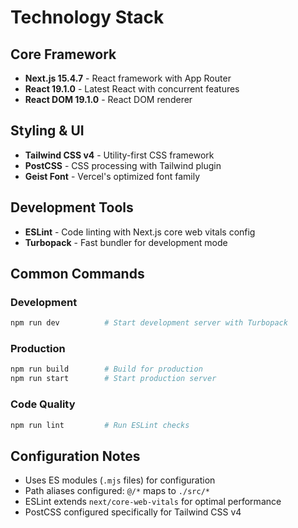 # Technology Stack

## Core Framework
- **Next.js 15.4.7** - React framework with App Router
- **React 19.1.0** - Latest React with concurrent features
- **React DOM 19.1.0** - React DOM renderer

## Styling & UI
- **Tailwind CSS v4** - Utility-first CSS framework
- **PostCSS** - CSS processing with Tailwind plugin
- **Geist Font** - Vercel's optimized font family

## Development Tools
- **ESLint** - Code linting with Next.js core web vitals config
- **Turbopack** - Fast bundler for development mode

## Common Commands

### Development
```bash
npm run dev          # Start development server with Turbopack
```

### Production
```bash
npm run build        # Build for production
npm run start        # Start production server
```

### Code Quality
```bash
npm run lint         # Run ESLint checks
```

## Configuration Notes
- Uses ES modules (`.mjs` files) for configuration
- Path aliases configured: `@/*` maps to `./src/*`
- ESLint extends `next/core-web-vitals` for optimal performance
- PostCSS configured specifically for Tailwind CSS v4